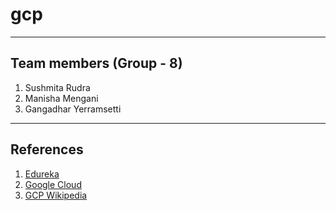 # gcp

<hr>

## Team members (Group - 8)
1. Sushmita Rudra
1. Manisha Mengani
1. Gangadhar Yerramsetti

<hr>

## References
1. [Edureka](https://www.edureka.co/blog/google-cloud-platform-tutorial/)
1. [Google Cloud](https://cloud.google.com/docs/)
1. [GCP Wikipedia](https://en.wikipedia.org/wiki/Google_Cloud_Platform)
